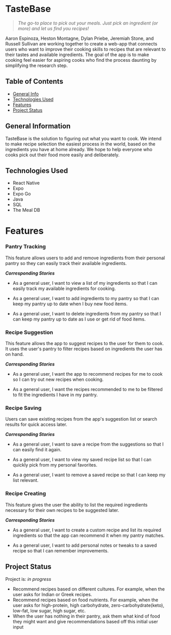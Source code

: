 # TasteBase
> *The go-to place to pick out your meals. Just pick an ingredient (or more) and let us find you recipes!*

Aaron Espinoza, Heston Montagne, Dylan Priebe, Jeremiah Stone, and Russell Sullivan are working together to create a web-app that connects users who want to improve their cooking skills to recipes that are relevant to their tastes and available ingredients. The goal of the app is to make cooking feel easier for aspiring cooks who find the process daunting by simplifying the research step.

## Table of Contents
* [General Info](#general-information)
* [Technologies Used](#technologies-used)
* [Features](#features)
* [Project Status](#project-status)
<!-- * [Room for Improvement](#room-for-improvement) -->
<!-- * [Acknowledgements](#acknowledgements) -->
<!-- * [License](#license) -->


## General Information
TasteBase is the solution to figuring out what you want to cook. We intend to make recipe selection the easiest process in the world, based on the ingredients you have at home already.
We hope to help everyone who cooks pick out their food more easily and deliberately. 


## Technologies Used
- React Native
- Expo
- Expo Go
- Java
- SQL
- The Meal DB


# Features

### Pantry Tracking
This feature allows users to add and remove ingredients from their personal pantry so they can easily track their available ingredients. 

***Corresponding Stories***

- As a general user, I want to view a list of my ingredients so that I can easily track my available ingredients for cooking. 

- As a general user, I want to add ingredients to my pantry so that I can keep my pantry up to date when I buy new food items. 

- As a general user, I want to delete ingredients from my pantry so that I can keep my pantry up to date as I use or get rid of food items.


### Recipe Suggestion
This feature allows the app to suggest recipes to the user for them to cook. It uses the user's pantry to filter recipes based on ingredients the user has on hand. 

***Corresponding Stories***

- As a general user, I want the app to recommend recipes for me to cook so I can try out new recipes when cooking.

- As a general user, I want the recipes recommended to me to be filtered to fit the ingredients I have in my pantry. 

### Recipe Saving
Users can save existing recipes from the app's suggestion list or search results for quick access later.

***Corresponding Stories***

- As a general user, I want to save a recipe from the suggestions so that I can easily find it again.

- As a general user, I want to view my saved recipe list so that I can quickly pick from my personal favorites.

- As a general user, I want to remove a saved recipe so that I can keep my list relevant.

### Recipe Creating
This feature gives the user the ability to list the required ingredients necessary for their own recipes to be suggested later.

***Corresponding Stories***

- As a general user, I want to create a custom recipe and list its required ingredients so that the app can recommend it when my pantry matches.

- As a general user, I want to add personal notes or tweaks to a saved recipe so that I can remember improvements.


## Project Status
Project is: _in progress_


<!-- ## Room for Improvement
Include areas you believe need improvement / could be improved. Also add TODOs for future development.

Room for improvement:
- Improvement to be done 1
- Improvement to be done 2

To do:
- Feature to be added 1
- Feature to be added 2 -->

- Recommend recipes based on different cultures. For example, when the user asks for Indian or Greek recipes.
- Recommend recipes based on food nutrients. For example, when the user asks for high-protein, high carbohydrate, zero-carbohydrate(keto), low-fat, low sugar, high sugar, etc.
- When the user has nothing in their pantry, ask them what kind of food they might want and give recommendations based off this initial user input


<!-- ## Acknowledgements
Give credit here.
- This project was inspired by...
- This project was based on [this tutorial](https://www.example.com).
- Many thanks to... -->



<!-- Optional -->
<!-- ## License -->
<!-- This project is open source and available under the [... License](). -->

<!-- You don't have to include all sections - just the one's relevant to your project -->